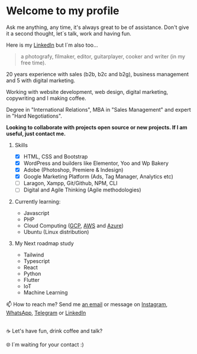 
 <h1> Welcome to my profile</h1>
 
Ask me anything, any time, it's always great to be of assistance.
Don't give it a second thought, let´s talk, work and having fun. 

Here is my <a href="https://www.linkedin.com/in/fernandodoc/" target="_blank">LinkedIn</a> but I´m also too...
> a photografy, filmaker, editor, guitarplayer, cooker and writer (in my free time). 
  
20 years experience with sales (b2b, b2c and b2g), business management and 5 with digital marketing.
 
 Working with website development, web design, digital marketing, copywriting and I making coffee.
 
 Degree in "International Relations", MBA in "Sales Management" and expert in "Hard Negotiations".
 
 __Looking to collaborate with projects open source or new projects. If I am useful, just contact me.__
 
 1. Skills
     - [x] HTML, CSS and Bootstrap
     - [x] WordPress and builders like Elementor, Yoo and Wp Bakery
     - [x] Adobe (Photoshop, Premiere & Indesign)
     - [x] Google Marketing Platform (Ads, Tag Manager, Analytics etc)
     - [ ] Laragon, Xampp, Git/Github, NPM, CLI
     - [ ] Digital and Agile Thinking (Agile methodologies)
 
 2. Currently learning:
     - Javascript 
     - PHP 
     - Cloud Computing (<a href="https://cloud.google.com">GCP</a>, <a href="https://aws.amazon.com/pt/">AWS</a> and <a href="https://azure.microsoft.com/pt-br/">Azure</a>)
     - Ubuntu (Linux distribution)

 3. My Next roadmap study
     - Tailwind
     - Typescript
     - React
     - Python
     - Flutter
     - IoT
     - Machine Learning
       
   
 📫 How to reach me? Send me <a href="mailto:fernando@lidere360ads.com">an email</a> or message on <a href="https://www.instagram.com/fernandodoc7/" target="_blank">Instagram</a>, <a href="https://wa.me/5516981180180" target="_blank">WhatsApp</a>, <a href="https://t.me/FernandoConsultorProfessor" target="_blank">Telegram</a> or <a href="https://www.linkedin.com/in/fernandodoc/" target="_blank">LinkedIn</a><br> 
 <br>
 
 ☕ Let's have fun, drink coffee and talk?
 
 🌐 I´m waiting for your contact :)

<!---
fernandodoc/fernandodoc is a ✨ special ✨ repository because its `README.md` (this file) appears on your GitHub profile.
You can click the Preview link to take a look at your changes.


--->


